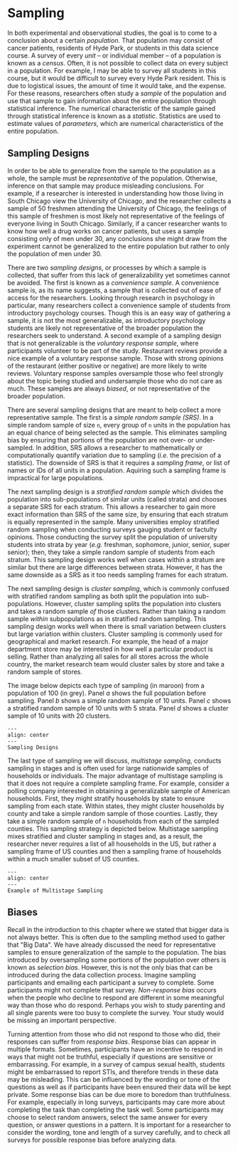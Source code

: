 # Sampling

In both experimental and observational studies, the goal is to come to a conclusion about a certain *population*. That population may consist of cancer patients, residents of Hyde Park, or students in this data science course. A survey of every *unit* – or individual member – of a population is known as a *census*. Often, it is not possible to collect data on every subject in a population. For example, I may be able to survey all students in this course, but it would be difficult to survey every Hyde Park resident. This is due to logistical issues, the amount of time it would take, and the expense. For these reasons, researchers often study a *sample* of the population and use that sample to gain information about the entire population through statistical inference. The numerical characteristic of the sample gained through statistical inference is known as a *statistic*. Statistics are used to estimate values of *parameters*, which are numerical characteristics of the entire population.

## Sampling Designs

In order to be able to generalize from the sample to the population as a whole, the sample must be *representative* of the population. Otherwise, inference on that sample may produce misleading conclusions. For example, if a researcher is interested in understanding how those living in South Chicago view the University of Chicago, and the researcher collects a sample of 50 freshmen attending the University of Chicago, the feelings of this sample of freshmen is most likely not representative of the feelings of everyone living in South Chicago. Similarly, if a cancer researcher wants to know how well a drug works on cancer patients, but uses a sample consisting only of men under 30, any conclusions she might draw from the experiment cannot be generalized to the entire population but rather to only the population of men under 30.

There are two *sampling designs*, or processes by which a sample is collected, that suffer from this lack of generalizability yet sometimes cannot be avoided. The first is known as a *convenience sample*. A convenience sample is, as its name suggests, a sample that is collected out of ease of access for the researchers. Looking through research in psychology in particular, many researchers collect a convenience sample of students from introductory psychology courses. Though this is an easy way of gathering a sample, it is not the most generalizable, as introductory psychology students are likely not representative of the broader population the researchers seek to understand. A second example of a sampling design that is not generalizable is the *voluntary response sample*, where participants volunteer to be part of the study. Restaurant reviews provide a nice example of a voluntary response sample. Those with strong opinions of the restaurant (either positive or negative) are more likely to write reviews. Voluntary response samples oversample those who feel strongly about the topic being studied and undersample those who do not care as much. These samples are always *biased*, or not representative of the broader population.

There are several sampling designs that are meant to help collect a more representative sample. The first is a *simple random sample (SRS)*. In a simple random sample of size `n`, every group of `n` units in the population has an equal chance of being selected as the sample. This eliminates sampling bias by ensuring that portions of the population are not over- or under-sampled. In addition, SRS allows a researcher to mathematically or computationally quantify variation due to sampling (*i.e.* the precision of a statistic). The downside of SRS is that it requires a *sampling frame*, or list of names or IDs of all units in a population. Aquiring such a sampling frame is impractical for large populations. 

The next sampling design is a *stratified random sample* which divides the population into sub-populations of similar units (called strata) and chooses a separate SRS for each stratum. This allows a researcher to gain more exact information than SRS of the same size, by ensuring that each stratum is equally represented in the sample. Many universities employ stratified random sampling when conducting surveys gauging student or factulty opinions. Those conducting the survey split the population of university students into strata by year (*e.g.* freshman, sophomore, junior, senior, super senior); then, they take a simple random sample of students from each stratum. This sampling design works well when cases within a stratum are similar but there are large differences between strata. However, it has the same downside as a SRS as it too needs sampling frames for each stratum.

The next sampling design is *cluster sampling*, which is commonly confused with stratified random sampling as both split the population into sub-populations. However, cluster sampling splits the population into clusters and takes a random sample *of* those clusters. Rather than taking a random sample *within* subpopulations as in stratified random sampling. This sampling design works well when there is small variation between clusters but large variation within clusters. Cluster sampling is commonly used for geographical and market research. For example, the head of a major department store may be interested in how well a particular product is selling. Rather than analyzing all sales for all stores across the whole country, the market research team would cluster sales by store and take a random sample of stores.

The image below depicts each type of sampling (in maroon) from a population of 100 (in grey). Panel *a* shows the full population before sampling. Panel *b* shows a simple random sample of 10 units. Panel *c* shows a stratified random sample of 10 units with 5 strata. Panel *d* shows a cluster sample of 10 units with 20 clusters.

```{figure} ./sampling-schemes.png
---
align: center
---
Sampling Designs
```

The last type of sampling we will discuss, *multistage sampling*, conducts sampling in stages and is often used for large nationwide samples of households or individuals. The major advantage of multistage sampling is that it does not require a complete sampling frame. For example, consider a polling company interested in obtaining a generalizable sample of American households. First, they might stratify households by state to ensure sampling from each state. Within states, they might cluster households by county and take a simple random sample of those counties. Lastly, they take a simple random sample of `n` households from each of the sampled counties. This sampling strategy is depicted below. Multistage sampling mixes stratified and cluster sampling in stages and, as a result, the researcher never requires a list of all households in the US, but rather a sampling frame of US counties and then a sampling frame of households within a much smaller subset of US counties.

```{figure} ./multistage-sampling.png
---
align: center
---
Example of Multistage Sampling
```

## Biases

Recall in the introduction to this chapter where we stated that bigger data is not always better. This is often due to the sampling method used to gather that "Big Data". We have already discussed the need for representative samples to ensure generalization of the sample to the population. The bias introduced by oversampling some portions of the population over others is known as *selection bias*. However, this is not the only bias that can be introduced during the data collection process. Imagine sampling participants and emailing each participant a survey to complete. Some participants might not complete that survey. *Non-response bias* occurs when the people who decline to respond are different in some meaningful way than those who do respond. Perhaps you wish to study parenting and all single parents were too busy to complete the survey. Your study would be missing an important perspective. 

Turning attention from those who did not respond to those who did, their responses can suffer from *response bias*. Response bias can appear in multiple formats. Sometimes, participants have an incentive to respond in ways that might not be truthful, especially if questions are sensitive or embarrassing. For example, in a survey of campus sexual health, students might be embarrassed to report STIs, and therefore trends in these data may be misleading. This can be influenced by the wording or tone of the questions as well as if participants have been ensured their data will be kept private. Some response bias can be due more to boredom than truthfulness. For example, especially in long surveys, participants may care more about completing the task than completing the task well. Some participants may choose to select random answers, select the same answer for every question, or answer questions in a pattern. It is important for a researcher to consider the wording, tone and length of a survey carefully, and to check all surveys for possible response bias before analyzing data.
